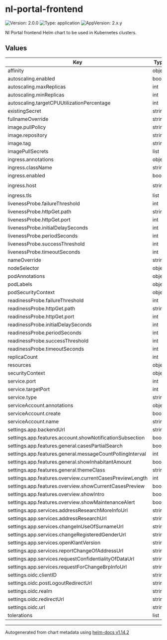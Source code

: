 # nl-portal-frontend

![Version: 2.0.0](https://img.shields.io/badge/Version-2.0.0-informational?style=flat-square) ![Type: application](https://img.shields.io/badge/Type-application-informational?style=flat-square) ![AppVersion: 2.x.y](https://img.shields.io/badge/AppVersion-2.x.y-informational?style=flat-square)

Nl Portal frontend Helm chart to be used in Kubernetes clusters.

## Values

| Key | Type | Default | Description |
|-----|------|---------|-------------|
| affinity | object | `{}` |  |
| autoscaling.enabled | bool | `false` |  |
| autoscaling.maxReplicas | int | `100` |  |
| autoscaling.minReplicas | int | `1` |  |
| autoscaling.targetCPUUtilizationPercentage | int | `80` |  |
| existingSecret | string | `nil` |  |
| fullnameOverride | string | `""` |  |
| image.pullPolicy | string | `"IfNotPresent"` |  |
| image.repository | string | `"nginx"` |  |
| image.tag | string | `""` |  |
| imagePullSecrets | list | `[]` |  |
| ingress.annotations | object | `{}` |  |
| ingress.className | string | `""` |  |
| ingress.enabled | bool | `false` |  |
| ingress.host | string | `"chart-example.local"` |  |
| ingress.tls | list | `[]` |  |
| livenessProbe.failureThreshold | int | `6` |  |
| livenessProbe.httpGet.path | string | `"/"` |  |
| livenessProbe.httpGet.port | int | `8081` |  |
| livenessProbe.initialDelaySeconds | int | `40` |  |
| livenessProbe.periodSeconds | int | `10` |  |
| livenessProbe.successThreshold | int | `1` |  |
| livenessProbe.timeoutSeconds | int | `1` |  |
| nameOverride | string | `""` |  |
| nodeSelector | object | `{}` |  |
| podAnnotations | object | `{}` |  |
| podLabels | object | `{}` |  |
| podSecurityContext | object | `{}` |  |
| readinessProbe.failureThreshold | int | `6` |  |
| readinessProbe.httpGet.path | string | `"/"` |  |
| readinessProbe.httpGet.port | int | `8081` |  |
| readinessProbe.initialDelaySeconds | int | `20` |  |
| readinessProbe.periodSeconds | int | `10` |  |
| readinessProbe.successThreshold | int | `1` |  |
| readinessProbe.timeoutSeconds | int | `1` |  |
| replicaCount | int | `1` |  |
| resources | object | `{}` |  |
| securityContext | object | `{}` |  |
| service.port | int | `80` |  |
| service.targetPort | int | `8081` |  |
| service.type | string | `"ClusterIP"` |  |
| serviceAccount.annotations | object | `{}` |  |
| serviceAccount.create | bool | `true` |  |
| serviceAccount.name | string | `""` |  |
| settings.app.backendUrl | string | `""` |  |
| settings.app.features.account.showNotificationSubsection | bool | `true` |  |
| settings.app.features.general.casesPartialSearch | bool | `true` |  |
| settings.app.features.general.messageCountPollingInterval | int | `10000` |  |
| settings.app.features.general.showInhabitantAmount | bool | `true` |  |
| settings.app.features.general.themeClass | string | `nil` |  |
| settings.app.features.overview.currentCasesPreviewLength | int | `1` |  |
| settings.app.features.overview.showCurrentCasesPreview | bool | `true` |  |
| settings.app.features.overview.showIntro | bool | `true` |  |
| settings.app.features.overview.showMaintenanceAlert | bool | `true` |  |
| settings.app.services.addressResearchMoreInfoUrl | string | `nil` |  |
| settings.app.services.addressResearchUrl | string | `nil` |  |
| settings.app.services.changeInUseOfSurnameUrl | string | `nil` |  |
| settings.app.services.changeRegisteredGenderUrl | string | `nil` |  |
| settings.app.services.openKlantVersion | string | `nil` |  |
| settings.app.services.reportChangeOfAddressUrl | string | `nil` |  |
| settings.app.services.requestConfidentialityOfDataUrl | string | `nil` |  |
| settings.app.services.requestForChangeBrpInfoUrl | string | `nil` |  |
| settings.oidc.clientID | string | `"gzac-portal"` |  |
| settings.oidc.postLogoutRedirectUrl | string | `nil` |  |
| settings.oidc.realm | string | `"nlportal"` |  |
| settings.oidc.redirectUrl | string | `nil` |  |
| settings.oidc.url | string | `nil` |  |
| tolerations | list | `[]` |  |

----------------------------------------------
Autogenerated from chart metadata using [helm-docs v1.14.2](https://github.com/norwoodj/helm-docs/releases/v1.14.2)
